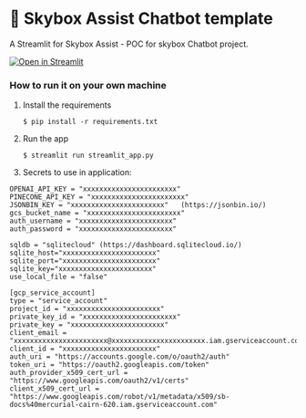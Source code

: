 # 💬 Skybox Assist Chatbot template

A  Streamlit for Skybox Assist -  POC for skybox Chatbot project.

[![Open in Streamlit](https://static.streamlit.io/badges/streamlit_badge_black_white.svg)](https://skybox-assistant.streamlit.app/)

### How to run it on your own machine

1. Install the requirements

   ```
   $ pip install -r requirements.txt
   ```

2. Run the app

   ```
   $ streamlit run streamlit_app.py
   ```

3. Secrets to use in application:
```
OPENAI_API_KEY = "xxxxxxxxxxxxxxxxxxxxxxx"
PINECONE_API_KEY = "xxxxxxxxxxxxxxxxxxxxxxx"
JSONBIN_KEY = "xxxxxxxxxxxxxxxxxxxxxxx"   (https://jsonbin.io/)
gcs_bucket_name = "xxxxxxxxxxxxxxxxxxxxxxx"
auth_username = "xxxxxxxxxxxxxxxxxxxxxxx"
auth_password = "xxxxxxxxxxxxxxxxxxxxxxx"

sqldb = "sqlitecloud" (https://dashboard.sqlitecloud.io/)
sqlite_host="xxxxxxxxxxxxxxxxxxxxxxx"
sqlite_port="xxxxxxxxxxxxxxxxxxxxxxx"
sqlite_key="xxxxxxxxxxxxxxxxxxxxxxx"
use_local_file = "false"

[gcp_service_account]
type = "service_account"
project_id = "xxxxxxxxxxxxxxxxxxxxxxx"
private_key_id = "xxxxxxxxxxxxxxxxxxxxxxx"
private_key = "xxxxxxxxxxxxxxxxxxxxxxx"
client_email = "xxxxxxxxxxxxxxxxxxxxxxx@xxxxxxxxxxxxxxxxxxxxxxx.iam.gserviceaccount.com"
client_id = "xxxxxxxxxxxxxxxxxxxxxxx"
auth_uri = "https://accounts.google.com/o/oauth2/auth"
token_uri = "https://oauth2.googleapis.com/token"
auth_provider_x509_cert_url = "https://www.googleapis.com/oauth2/v1/certs"
client_x509_cert_url = "https://www.googleapis.com/robot/v1/metadata/x509/sb-docs%40mercurial-cairn-620.iam.gserviceaccount.com"
```
